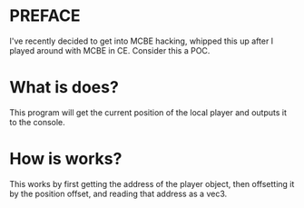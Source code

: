 # PREFACE
I've recently decided to get into MCBE hacking, whipped this up after I played around with MCBE in CE. Consider this a POC.

# What is does?
This program will get the current position of the local player and outputs it to the console.

# How is works?
This works by first getting the address of the player object, then offsetting it by the position offset, and reading that address as a vec3.


